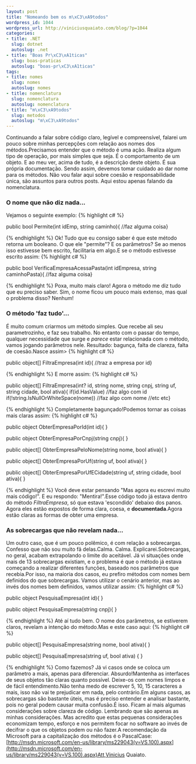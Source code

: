 ```yaml
--- 
layout: post
title: "Nomeando bem os m\xC3\xA9todos"
wordpress_id: 1044
wordpress_url: http://viniciusquaiato.com/blog/?p=1044
categories: 
- title: .NET
  slug: dotnet
  autoslug: .net
- title: "Boas Pr\xC3\xA1ticas"
  slug: boas-praticas
  autoslug: "boas-pr\xC3\xA1ticas"
tags: 
- title: nomes
  slug: nomes
  autoslug: nomes
- title: nomenclatura
  slug: nomenclatura
  autoslug: nomenclatura
- title: "m\xC3\xA9todos"
  slug: metodos
  autoslug: "m\xC3\xA9todos"
---
```

Continuando a falar sobre código claro, legível e compreensível, falarei um pouco sobre minhas percepções com relação aos nomes dos métodos.Precisamos entender que o método é uma ação. Realiza algum tipo de operação, por mais simples que seja. É o comportamento de um objeto. E ao meu ver, acima de tudo, é a descrição deste objeto. É sua própria documentação. Sendo assim, devemos tomar cuidado ao dar nome para os métodos. Não vou falar aqui sobre coesão e responsabilidade única, são assuntos para outros posts. Aqui estou apenas falando da nomenclatura.

### O nome que não diz nada...
Vejamos o seguinte exemplo:
{% highlight c# %}

public bool Permite(int idEmp, string caminho){    //faz alguma coisa}

{% endhighlight %}
Ok! Tudo que eu consigo saber é que este método retorna um booleano. O que ele "permite"? E os parâmetros? Se ao menos isso estivesse bem escrito, facilitaria em algo.E se o método estivesse escrito assim:
{% highlight c# %}

public bool VerificaEmpresaAcessaPasta(int idEmpresa, string caminhoPasta){    //faz alguma coisa}

{% endhighlight %}
Poxa, muito mais claro! Agora o método me diz tudo que eu preciso saber. Sim, o nome ficou um pouco mais extenso, mas qual o problema disso? Nenhum!

### O método 'faz tudo'...
É muito comum criarmos um método simples. Que recebe ali seu parametrozinho, e faz seu trabalho. No entanto com o passar do tempo, qualquer necessidade que surge e <i>parece</i> estar relacionada com o método, vamos jogando parâmetros nele. Resultado: bagunça, falta de clareza, falta de coesão.Nasce assim>
{% highlight c# %}

public object[] FiltraEmpresa(int id){    //traz a empresa por id}

{% endhighlight %}
E morre assim:
{% highlight c# %}

public object[] FiltraEmpresa(int? id, string nome, string cnpj, string uf, string cidade, bool ativa){    if(id.HasValue)        //faz algo com id    if(!string.IsNullOrWhiteSpace(nome))        //faz algo com nome    //etc etc}

{% endhighlight %}
Completamente bagunçado!Podemos tornar as coisas mais claras assim:
{% highlight c# %}

public object ObterEmpresaPorId(int id){ }


public object ObterEmpresaPorCnpj(string cnpj){ }


public object[] ObterEmpresaPeloNome(string nome, bool ativa){ }


public object[] ObterEmpresaPorUf(string uf, bool ativa){ }


public object[] ObterEmpresaPorUfECidade(string uf, string cidade, bool ativa){ }

{% endhighlight %}
Você deve estar pensando "Mas agora eu escrevi muito mais código!". E eu respondo: "Mentira!".Esse código todo já estava dentro do método <i>FiltraEmpresa</i>, só que estava 'escondido' debaixo dos panos. Agora eles estão expostos de forma clara, coesa, e <b>documentada</b>.Agora estão claras as formas de obter uma empresa.

### As sobrecargas que não revelam nada...
Um outro caso, que é um pouco polêmico, é com relação a sobrecargas. Confesso que não sou muito fã delas.Calma. Calma. Explicarei.Sobrecargas, no geral, acabam extrapolando o limite do aceitável. Já vi situações onde mais de 13 sobrecargas existiam, e o problema é que o método já estava começando a realizar diferentes funções, baseado nos parâmetros que recebia.Por isso, na maioria dos casos, eu prefiro métodos com nomes bem definidos do que sobrecargas. Vamos utilizar o cenário anterior, mas ao invés dos nomes bem definidos, vamos utilizar assim:
{% highlight c# %}

public object PesquisaEmpresa(int id){ }


public object PesquisaEmpresa(string cnpj){ }

{% endhighlight %}
Até aí tudo bem. O nome dos parâmetros, se estiverem claros, revelam a intenção do método.Mas e este caso aqui:
{% highlight c# %}

public object[] PesquisaEmpresa(string nome, bool ativa){ }


public object[] PesquisaEmpresa(string uf, bool ativa) { }

{% endhighlight %}
Como fazemos? Já vi casos onde se coloca um parâmetro a mais, apenas para diferenciar. Absurdo!Mantenha as interfaces de seus objetos tão claras quanto possível. Deixe-os com nomes limpos e de fácil entendimento.Não tenha medo de escrever 5, 10, 15 caracteres a mais, isso não vai te prejudicar em nada, pelo contrário.Em alguns casos, as sobrecargas são bastante úteis, mas é preciso entender e analisar bastante, pois no geral podem causar muita confusão.É isso. Ficam aí mais algumas considerações sobre clareza de código. Lembrando que são apenas as minhas considerações. Mas acredito que estas pequenas considerações economizam tempo, esforço e nos permitem focar no software ao invés de decifrar o que os objetos podem ou não fazer.A recomendação da Microsoft para a capitalização dos métodos é o PascalCase: [http://msdn.microsoft.com/en-us/library/ms229043(v=VS.100).aspx](http://msdn.microsoft.com/en-us/library/ms229043(v=VS.100).aspx)Att,Vinicius Quaiato.
